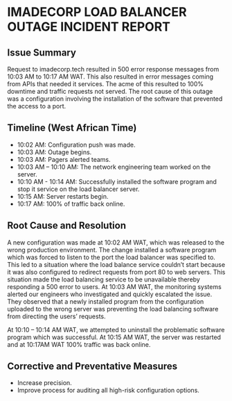 # IMADECORP LOAD BALANCER OUTAGE INCIDENT REPORT

## Issue Summary
Request to imadecorp.tech resulted in 500 error response messages from 10:03 AM to 10:17 AM WAT. This also resulted in error messages coming from APIs that needed it services. The acme of this resulted to 100% downtime and traffic requests not served. The root cause of this outage was a configuration involving the installation of the software that prevented the access to a port.

## Timeline (West African Time)

-	10:02 AM: Configuration push was made.
-	10:03 AM: Outage begins.
-	10:03 AM: Pagers alerted teams.
-	10:03 AM – 10:10 AM: The network engineering team worked on the server.
-	10:10 AM - 10:14 AM: Successfully installed the software program and stop it service on the load balancer server.
-	10:15 AM: Server restarts begin.
-	10:17 AM: 100% of traffic back online.

## Root Cause and Resolution

A new configuration was made at 10:02 AM WAT, which was released to the wrong production environment. The change installed a software program which was forced to listen to the port the load balancer was specified to. This led to a situation where the load balance service couldn’t start because it was also configured to redirect requests from port 80 to web servers. This situation made the load balancing service to be unavailable thereby responding a 500 error to users.
At 10:03 AM WAT, the monitoring systems alerted our engineers who investigated and quickly escalated the issue. They observed that a newly installed program from the configuration uploaded to the wrong server was preventing the load balancing software from directing the users’ requests.

At 10:10 – 10:14 AM WAT, we attempted to uninstall the problematic software program which was successful. At 10:15 AM WAT, the server was restarted and at 10:17AM WAT 100% traffic was back online.


## Corrective and Preventative Measures

-	Increase precision.
-	Improve process for auditing all high-risk configuration options.

